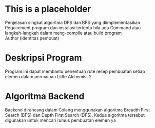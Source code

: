 # This is a placeholder


Penjelasan singkat algoritma DFS dan BFS yang diimplementasikan 
Requirement program dan instalasi tertentu bila ada 
Command atau langkah-langkah dalam meng-compile atau build program  
Author (identitas pembuat) 

# Deskripsi Program
Program ini dapat membantu penentuan rute resep pembuatan setiap elemen dalam permainan Little Alchemist 2.

# Algoritma Backend
Backend dirancang dalam Golang menggunakan algoritma Breadth First Search (BFS) dan Depth First Search (DFS). Kedua algoritma tersebut digunakan untuk mencari rumus pembuatan elemen ya